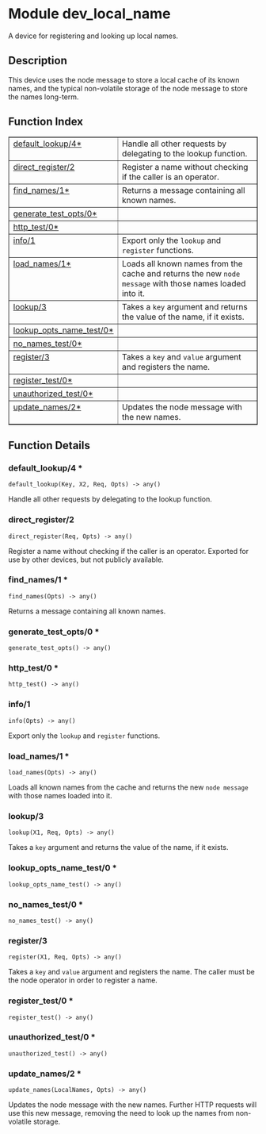 

# Module dev_local_name #

A device for registering and looking up local names.

<a name="description"></a>

## Description ##
This device uses
the node message to store a local cache of its known names, and the typical
non-volatile storage of the node message to store the names long-term.<a name="index"></a>

## Function Index ##


<table width="100%" border="1" cellspacing="0" cellpadding="2" summary="function index"><tr><td valign="top"><a href="#default_lookup-4">default_lookup/4*</a></td><td>Handle all other requests by delegating to the lookup function.</td></tr><tr><td valign="top"><a href="#direct_register-2">direct_register/2</a></td><td>Register a name without checking if the caller is an operator.</td></tr><tr><td valign="top"><a href="#find_names-1">find_names/1*</a></td><td>Returns a message containing all known names.</td></tr><tr><td valign="top"><a href="#generate_test_opts-0">generate_test_opts/0*</a></td><td></td></tr><tr><td valign="top"><a href="#http_test-0">http_test/0*</a></td><td></td></tr><tr><td valign="top"><a href="#info-1">info/1</a></td><td>Export only the <code>lookup</code> and <code>register</code> functions.</td></tr><tr><td valign="top"><a href="#load_names-1">load_names/1*</a></td><td>Loads all known names from the cache and returns the new <code>node message</code>
with those names loaded into it.</td></tr><tr><td valign="top"><a href="#lookup-3">lookup/3</a></td><td>Takes a <code>key</code> argument and returns the value of the name, if it exists.</td></tr><tr><td valign="top"><a href="#lookup_opts_name_test-0">lookup_opts_name_test/0*</a></td><td></td></tr><tr><td valign="top"><a href="#no_names_test-0">no_names_test/0*</a></td><td></td></tr><tr><td valign="top"><a href="#register-3">register/3</a></td><td>Takes a <code>key</code> and <code>value</code> argument and registers the name.</td></tr><tr><td valign="top"><a href="#register_test-0">register_test/0*</a></td><td></td></tr><tr><td valign="top"><a href="#unauthorized_test-0">unauthorized_test/0*</a></td><td></td></tr><tr><td valign="top"><a href="#update_names-2">update_names/2*</a></td><td>Updates the node message with the new names.</td></tr></table>


<a name="functions"></a>

## Function Details ##

<a name="default_lookup-4"></a>

### default_lookup/4 * ###

`default_lookup(Key, X2, Req, Opts) -> any()`

Handle all other requests by delegating to the lookup function.

<a name="direct_register-2"></a>

### direct_register/2 ###

`direct_register(Req, Opts) -> any()`

Register a name without checking if the caller is an operator. Exported
for use by other devices, but not publicly available.

<a name="find_names-1"></a>

### find_names/1 * ###

`find_names(Opts) -> any()`

Returns a message containing all known names.

<a name="generate_test_opts-0"></a>

### generate_test_opts/0 * ###

`generate_test_opts() -> any()`

<a name="http_test-0"></a>

### http_test/0 * ###

`http_test() -> any()`

<a name="info-1"></a>

### info/1 ###

`info(Opts) -> any()`

Export only the `lookup` and `register` functions.

<a name="load_names-1"></a>

### load_names/1 * ###

`load_names(Opts) -> any()`

Loads all known names from the cache and returns the new `node message`
with those names loaded into it.

<a name="lookup-3"></a>

### lookup/3 ###

`lookup(X1, Req, Opts) -> any()`

Takes a `key` argument and returns the value of the name, if it exists.

<a name="lookup_opts_name_test-0"></a>

### lookup_opts_name_test/0 * ###

`lookup_opts_name_test() -> any()`

<a name="no_names_test-0"></a>

### no_names_test/0 * ###

`no_names_test() -> any()`

<a name="register-3"></a>

### register/3 ###

`register(X1, Req, Opts) -> any()`

Takes a `key` and `value` argument and registers the name. The caller
must be the node operator in order to register a name.

<a name="register_test-0"></a>

### register_test/0 * ###

`register_test() -> any()`

<a name="unauthorized_test-0"></a>

### unauthorized_test/0 * ###

`unauthorized_test() -> any()`

<a name="update_names-2"></a>

### update_names/2 * ###

`update_names(LocalNames, Opts) -> any()`

Updates the node message with the new names. Further HTTP requests will
use this new message, removing the need to look up the names from non-volatile
storage.


